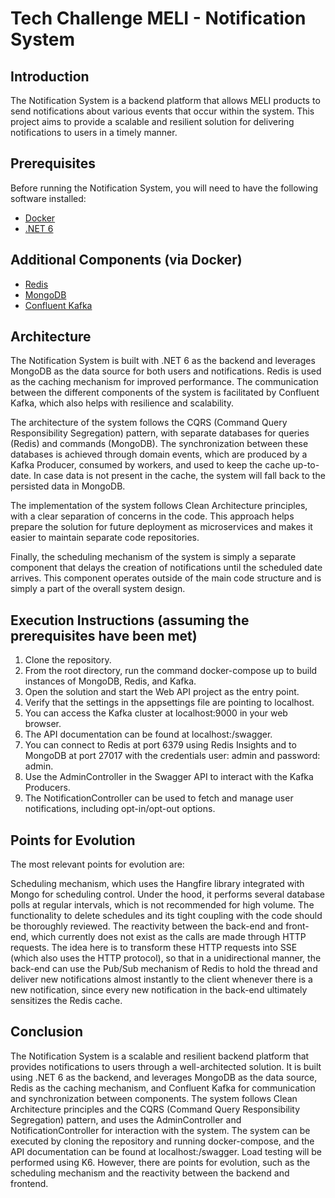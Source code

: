 # Tech Challenge MELI - Notification System

## Introduction
The Notification System is a backend platform that allows MELI products to send notifications about various events that occur within the system. 
This project aims to provide a scalable and resilient solution for delivering notifications to users in a timely manner.

## Prerequisites
Before running the Notification System, you will need to have the following software installed:
- [Docker](https://www.docker.com/)
- [.NET 6](https://dotnet.microsoft.com/download/dotnet/6.0)

## Additional Components (via Docker)
- [Redis](https://redis.io/)
- [MongoDB](https://www.mongodb.com/)
- [Confluent Kafka](https://www.confluent.io/platform/kafka/)

## Architecture
The Notification System is built with .NET 6 as the backend and leverages MongoDB as the data source for both users and notifications. Redis is used as the caching mechanism for improved performance. The communication between the different components of the system is facilitated by Confluent Kafka, which also helps with resilience and scalability.

The architecture of the system follows the CQRS (Command Query Responsibility Segregation) pattern, with separate databases for queries (Redis) and commands (MongoDB). The synchronization between these databases is achieved through domain events, which are produced by a Kafka Producer, consumed by workers, and used to keep the cache up-to-date. In case data is not present in the cache, the system will fall back to the persisted data in MongoDB.

The implementation of the system follows Clean Architecture principles, with a clear separation of concerns in the code. This approach helps prepare the solution for future deployment as microservices and makes it easier to maintain separate code repositories.

Finally, the scheduling mechanism of the system is simply a separate component that delays the creation of notifications until the scheduled date arrives. This component operates outside of the main code structure and is simply a part of the overall system design.

## Execution Instructions (assuming the prerequisites have been met)
1. Clone the repository.
2. From the root directory, run the command docker-compose up to build instances of MongoDB, Redis, and Kafka.
3. Open the solution and start the Web API project as the entry point.
4. Verify that the settings in the appsettings file are pointing to localhost.
5. You can access the Kafka cluster at localhost:9000 in your web browser.
6. The API documentation can be found at localhost:<port>/swagger.
7. You can connect to Redis at port 6379 using Redis Insights and to MongoDB at port 27017 with the credentials user: admin and password: admin.
8. Use the AdminController in the Swagger API to interact with the Kafka Producers.
9. The NotificationController can be used to fetch and manage user notifications, including opt-in/opt-out options.

## Points for Evolution
The most relevant points for evolution are:

Scheduling mechanism, which uses the Hangfire library integrated with Mongo for scheduling control. Under the hood, it performs several database polls at regular intervals, which is not recommended for high volume. The functionality to delete schedules and its tight coupling with the code should be thoroughly reviewed.
The reactivity between the back-end and front-end, which currently does not exist as the calls are made through HTTP requests. The idea here is to transform these HTTP requests into SSE (which also uses the HTTP protocol), so that in a unidirectional manner, the back-end can use the Pub/Sub mechanism of Redis to hold the thread and deliver new notifications almost instantly to the client whenever there is a new notification, since every new notification in the back-end ultimately sensitizes the Redis cache.

## Conclusion
The Notification System is a scalable and resilient backend platform that provides notifications to users through a well-architected solution. It is built using .NET 6 as the backend, and leverages MongoDB as the data source, Redis as the caching mechanism, and Confluent Kafka for communication and synchronization between components. The system follows Clean Architecture principles and the CQRS (Command Query Responsibility Segregation) pattern, and uses the AdminController and NotificationController for interaction with the system. The system can be executed by cloning the repository and running docker-compose, and the API documentation can be found at localhost:<port>/swagger. Load testing will be performed using K6. However, there are points for evolution, such as the scheduling mechanism and the reactivity between the backend and frontend.